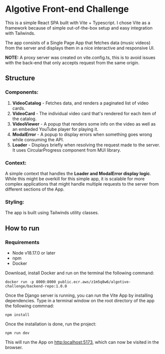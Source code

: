 # Algotive Front-end Challenge

This is a simple React SPA built with Vite + Typescript. I chose Vite as a framework because of simple out-of-the-box setup and easy integration with Tailwinds.

The app consists of a Single Page App that fetches data (music videos) from the server and displays them in a nice interactive and responsive UI.

**NOTE:** A proxy server was created on vite.config.ts, this is to avoid issues with the back-end that only accepts request from the same origin.

## Structure

### Components:

1. **VideoCatalog** - Fetches data, and renders a paginated list of video cards.
2. **VideoCard** - The individual video card that's rendered for each item of the catalog.
3. **VideoViewer** - A popup that renders some info on the video as well as an embeded YouTube player for playing it.
4. **ModalError** - A popup to display errors when something goes wrong while consuming the API.
5. **Loader** - Displays briefly when resolving the request made to the server. It uses CircularProgress component from MUI library.

### Context:

A simple context that handles the **Loader and ModalError display logic**. While this might be overkill for this simple app, it is scalable for more complex applications that might handle multiple requests to the server from different sections of the App.

### Styling:

The app is built using Tailwinds utility classes.

## How to run

### Requirements

- Node v18.17.0 or later
- npm
- Docker

Download, install Docker and run on the terminal the following command:

`docker run -p 8000:8000 public.ecr.aws/z1m5q8w6/algotive-challenge/backend-repo:1.0.0`

Once the Django server is running, you can run the Vite App by installing dependencies. Type in a terminal window on the root directory of the app the following commnad:

`npm install`

Once the installation is done, run the project:

`npm run dev`

This will run the App on [http:localhost:5173](http:localhost:5173), which can now be visited in the browser.
